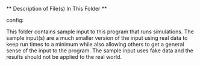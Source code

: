 ** Description of File(s) In This Folder **

config:

This folder contains sample input to this program that runs simulations.
The sample input(s) are a much smaller version of the input using real data to keep
run times to a minimum while also allowing others to get a general sense of the input
to the program. The sample input uses fake data and the results should not be applied to
the real world.
